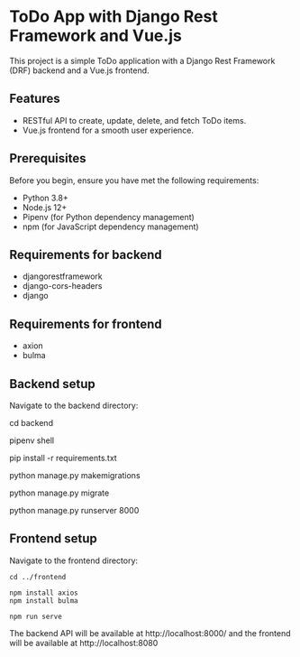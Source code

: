 # ToDo App with Django Rest Framework and Vue.js

This project is a simple ToDo application with a Django Rest Framework (DRF) backend and a Vue.js frontend.

## Features

- RESTful API to create, update, delete, and fetch ToDo items.
- Vue.js frontend for a smooth user experience.


## Prerequisites

Before you begin, ensure you have met the following requirements:

- Python 3.8+
- Node.js 12+
- Pipenv (for Python dependency management)
- npm (for JavaScript dependency management)

## Requirements for backend 

- djangorestframework
- django-cors-headers
- django

## Requirements for frontend 

- axion
- bulma

## Backend setup

Navigate to the backend directory:

   cd backend

   pipenv shell

   pip install -r requirements.txt

   python manage.py makemigrations

   python manage.py migrate

   python manage.py runserver 8000


## Frontend setup

Navigate to the frontend directory:

    cd ../frontend

    npm install axios
    npm install bulma

    npm run serve

The backend API will be available at http://localhost:8000/ and the frontend will be available at http://localhost:8080
